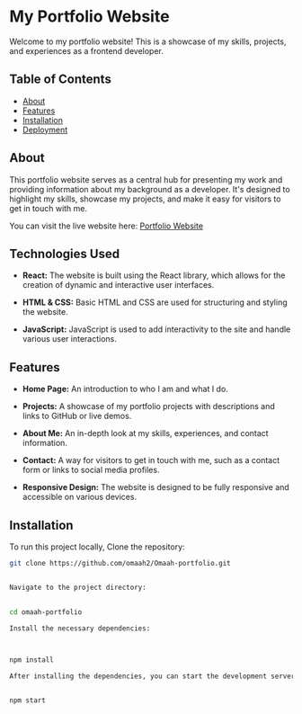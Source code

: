 # My Portfolio Website

Welcome to my portfolio website! This is a showcase of my skills, projects, and experiences as a frontend developer.

## Table of Contents

- [About](#about)
- [Features](#features)
- [Installation](#installation)
- [Deployment](#deployment)

## About

This portfolio website serves as a central hub for presenting my work and providing information about my background as a developer. It's designed to highlight my skills, showcase my projects, and make it easy for visitors to get in touch with me.

You can visit the live website here: [Portfolio Website](https://omaah-portfolio.vercel.app/)

## Technologies Used

- **React:** The website is built using the React library, which allows for the creation of dynamic and interactive user interfaces.

- **HTML & CSS:** Basic HTML and CSS are used for structuring and styling the website.

- **JavaScript:** JavaScript is used to add interactivity to the site and handle various user interactions.

## Features

- **Home Page:** An introduction to who I am and what I do.

- **Projects:** A showcase of my portfolio projects with descriptions and links to GitHub or live demos.

- **About Me:** An in-depth look at my skills, experiences, and contact information.

- **Contact:** A way for visitors to get in touch with me, such as a contact form or links to social media profiles.

- **Responsive Design:** The website is designed to be fully responsive and accessible on various devices.

## Installation

To run this project locally,
Clone the repository:

````bash
git clone https://github.com/omaah2/Omaah-portfolio.git


Navigate to the project directory:

 
cd omaah-portfolio

Install the necessary dependencies:



npm install

After installing the dependencies, you can start the development server:


npm start

